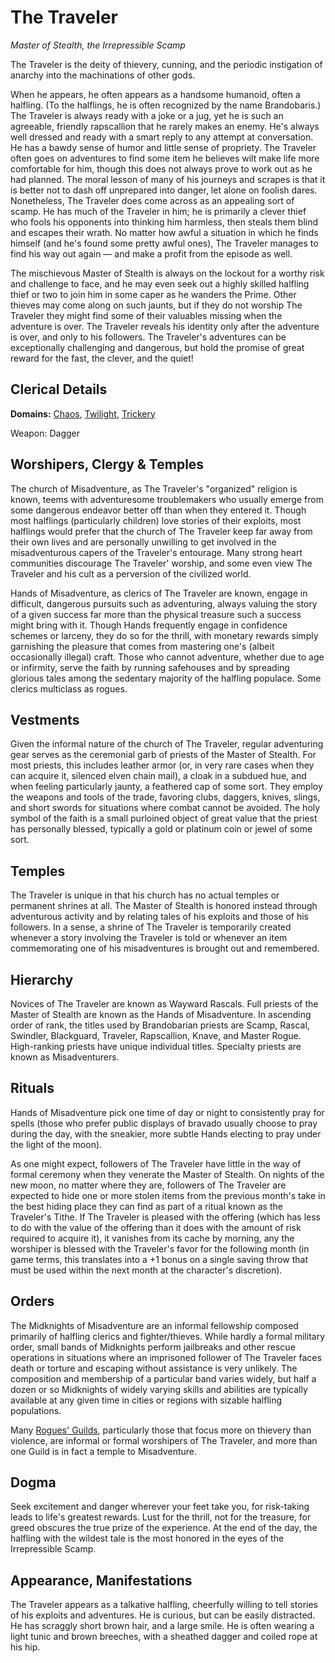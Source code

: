 # The Traveler
*Master of Stealth, the Irrepressible Scamp*

The Traveler is the deity of thievery, cunning, and the periodic instigation of anarchy into the machinations of other gods.

When he appears, he often appears as a handsome humanoid, often a halfling. (To the halflings, he is often recognized by the name Brandobaris.) The Traveler is always ready with a joke or a jug, yet he is such an agreeable, friendly rapscallion that he rarely makes an enemy. He's always well dressed and ready with a smart reply to any attempt at conversation. He has a bawdy sense of humor and little sense of propriety. The Traveler often goes on adventures to find some item he believes wilt make life more comfortable for him, though this does not always prove to work out as he had planned. The moral lesson of many of his journeys and scrapes is that it is better not to dash off unprepared into danger, let alone on foolish dares. Nonetheless, The Traveler does come across as an appealing sort of scamp. He has much of the Traveler in him; he is primarily a clever thief who fools his opponents into thinking him harmless, then steals them blind and escapes their wrath. No matter how awful a situation in which he finds himself (and he's found some pretty awful ones), The Traveler manages to find his way out again — and make a profit from the episode as well.

The mischievous Master of Stealth is always on the lockout for a worthy risk and challenge to face, and he may even seek out a highly skilled halfling thief or two to join him in some caper as he wanders the Prime. Other thieves may come along on such jaunts, but if they do not worship The Traveler they might find some of their valuables missing when the adventure is over. The Traveler reveals his identity only after the adventure is over, and only to his followers. The Traveler's adventures can be exceptionally challenging and dangerous, but hold the promise of great reward for the fast, the clever, and the quiet!

## Clerical Details
**Domains:** [Chaos](../../Classes/Cleric/Chaos.md), [Twilight](../../Classes/Cleric/Twilight.md), [Trickery](../../Classes/Cleric/Trickery.md)

Weapon: Dagger

## Worshipers, Clergy & Temples
The church of Misadventure, as The Traveler's "organized" religion is known, teems with adventuresome troublemakers who usually emerge from some dangerous endeavor better off than when they entered it. Though most halflings (particularly children) love stories of their exploits, most halflings would prefer that the church of The Traveler keep far away from their own lives and are personally unwilling to get involved in the misadventurous capers of the Traveler's entourage. Many strong heart communities discourage The Traveler' worship, and some even view The Traveler and his cult as a perversion of the civilized world.

Hands of Misadventure, as clerics of The Traveler are known, engage in difficult, dangerous pursuits such as adventuring, always valuing the story of a given success far more than the physical treasure such a success might bring with it. Though Hands frequently engage in confidence schemes or larceny, they do so for the thrill, with monetary rewards simply garnishing the pleasure that comes from mastering one's (albeit occasionally illegal) craft. Those who cannot adventure, whether due to age or infirmity, serve the faith by running safehouses and by spreading glorious tales among the sedentary majority of the halfling populace. Some clerics multiclass as rogues.

## Vestments
Given the informal nature of the church of The Traveler, regular adventuring gear serves as the ceremonial garb of priests of the Master of Stealth. For most priests, this includes leather armor (or, in very rare cases when they can acquire it, silenced elven chain mail), a cloak in a subdued hue, and when feeling particularly jaunty, a feathered cap of some sort. They employ the weapons and tools of the trade, favoring clubs, daggers, knives, slings, and short swords for situations where combat cannot be avoided. The holy symbol of the faith is a small purloined object of great value that the priest has personally blessed, typically a gold or platinum coin or jewel of some sort.

## Temples
The Traveler is unique in that his church has no actual temples or permanent shrines at all. The Master of Stealth is honored instead through adventurous activity and by relating tales of his exploits and those of his followers. In a sense, a shrine of The Traveler is temporarily created whenever a story involving the Traveler is told or whenever an item commemorating one of his misadventures is brought out and remembered.

## Hierarchy
Novices of The Traveler are known as Wayward Rascals. Full priests of the Master of Stealth are known as the Hands of Misadventure. In ascending order of rank, the titles used by Brandobarian priests are Scamp, Rascal, Swindler, Blackguard, Traveler, Rapscallion, Knave, and Master Rogue. High-ranking priests have unique individual titles. Specialty priests are known as Misadventurers.

## Rituals
Hands of Misadventure pick one time of day or night to consistently pray for spells (those who prefer public displays of bravado usually choose to pray during the day, with the sneakier, more subtle Hands electing to pray under the light of the moon).

As one might expect, followers of The Traveler have little in the way of formal ceremony when they venerate the Master of Stealth. On nights of the new moon, no matter where they are, followers of The Traveler are expected to hide one or more stolen items from the previous month's take in the best hiding place they can find as part of a ritual known as the Traveler's Tithe. If The Traveler is pleased with the offering (which has less to do with the value of the offering than it does with the amount of risk required to acquire it), it vanishes from its cache by morning, any the worshiper is blessed with the Traveler's favor for the following month (in game terms, this translates into a +1 bonus on a single saving throw that must be used within the next month at the character's discretion).

## Orders
The Midknights of Misadventure are an informal fellowship composed primarily of halfling clerics and fighter/thieves. While hardly a formal military order, small bands of Midknights perform jailbreaks and other rescue operations in situations where an imprisoned follower of The Traveler faces death or torture and escaping without assistance is very unlikely. The composition and membership of a particular band varies widely, but half a dozen or so Midknights of widely varying skills and abilities are typically available at any given time in cities or regions with sizable halfling populations.

Many [Rogues' Guilds](../../Organizations/RoguesGuilds/index.md), particularly those that focus more on thievery than violence, are informal or formal worshipers of The Traveler, and more than one Guild is in fact a temple to Misadventure.

## Dogma
Seek excitement and danger wherever your feet take you, for risk-taking leads to life's greatest rewards. Lust for the thrill, not for the treasure, for greed obscures the true prize of the experience. At the end of the day, the halfling with the wildest tale is the most honored in the eyes of the Irrepressible Scamp.

## Appearance, Manifestations
The Traveler appears as a talkative halfling, cheerfully willing to tell stories of his exploits and adventures. He is curious, but can be easily distracted. He has scraggly short brown hair, and a large smile. He is often wearing a light tunic and brown breeches, with a sheathed dagger and coiled rope at his hip.
